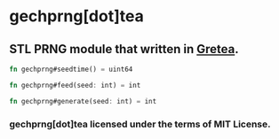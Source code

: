 # gechprng[dot]tea
## STL PRNG module that written in [Gretea](https://github.com/ferhatgec/gretea).

```rs
fn gechprng#seedtime() = uint64
```
```rs
fn gechprng#feed(seed: int) = int
```
```rs
fn gechprng#generate(seed: int) = int
```

### gechprng[dot]tea licensed under the terms of MIT License.
